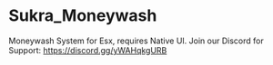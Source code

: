 # Sukra_Moneywash
Moneywash System for Esx, requires Native UI.
Join our Discord for Support: https://discord.gg/yWAHqkgURB
